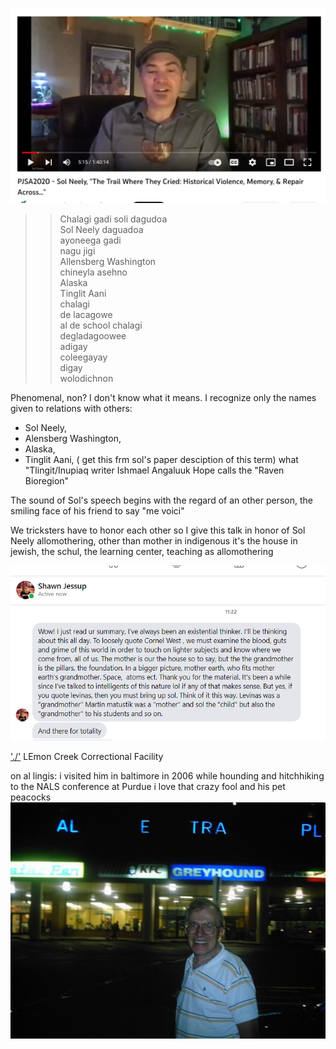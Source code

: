[![Sol Neely Cherokee Introduction](CherokeeSol.PNG)](https://www.youtube.com/clip/UgkxpS_nhypcYH4Wj3dLVScyy020w5jWxXC9)

>>Chalagi gadi soli dagudoa  
Sol Neely daguadoa  
ayoneega  gadi  
nagu jigi  
Allensberg Washington  
chineyla asehno  
Alaska  
Tinglit Aani  
chalagi  
de lacagowe   
al de school chalagi   
degladagoowee  
adigay  
coleegayay  
digay  
wolodichnon  


Phenomenal, non?
I don't know what it means. 
I recognize only the names given to relations with others:
* Sol Neely, 
* Alensberg Washington, 
* Alaska,
* Tinglit Aani, ( get this frm sol's paper desciption of this term) what "Tlingit/Inupiaq writer Ishmael Angaluuk Hope calls the "Raven Bioregion" 

The sound of Sol's speech begins with the regard of an other person, the smiling face of his friend  to say "me voici"



We tricksters have to honor each other so I give this talk in honor of Sol Neely 
allomothering, other than mother
in indigenous it's the house
in jewish, the schul, the learning center,
teaching as allomothering

![Sol Neely, Granarchist!](AllomotheringFlyingUniversity.PNG "Sol Neely, Granarchist")

['./']()
LEmon Creek Correctional Facility 


on al lingis: i visited him in baltimore in 2006 while hounding and hitchhiking to the NALS conference at Purdue i love that crazy fool and his pet peacocks  
!["Al Lingis farewell at the Baltimore Travel Plaza](../../al.jpg "Al Lingis farewell at the Baltimore Travel Plaza")
